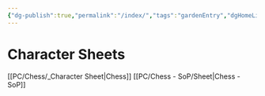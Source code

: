 ```yaml
---
{"dg-publish":true,"permalink":"/index/","tags":"gardenEntry","dgHomeLink":true,"dgPassFrontmatter":false}
---
```


# Character Sheets
[[PC/Chess/_Character Sheet|Chess]]
[[PC/Chess - SoP/Sheet|Chess - SoP]]
